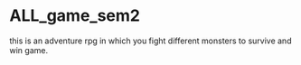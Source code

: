# ALL_game_sem2
this is an adventure rpg in which you fight different monsters to survive and win game.
